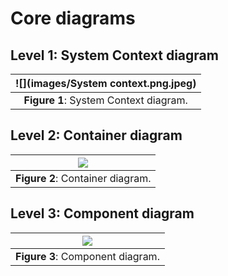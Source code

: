 # Core diagrams

## Level 1: System Context diagram
|![](images/System context.png.jpeg)|
|:--:|
|**Figure 1**: System Context diagram.|

## Level 2: Container diagram
|![](images/Container.png.jpeg)|
|:--:|
|**Figure 2**: Container diagram.|

## Level 3: Component diagram
|![](images/Components.png.jpeg)|
|:--:|
|**Figure 3**: Component diagram.| 
